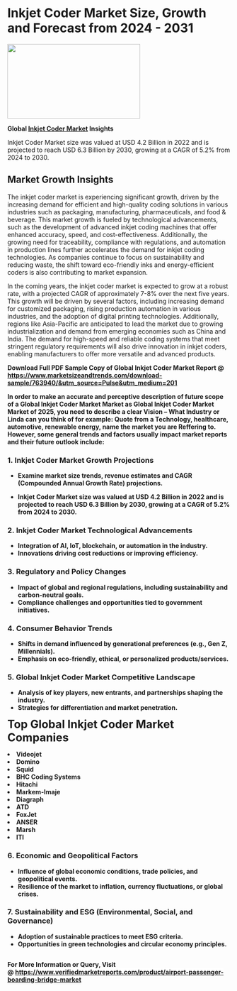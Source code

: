 <H1>Inkjet Coder Market Size, Growth and Forecast from 2024 - 2031</H1><img class="aligncenter size-medium wp-image-584254" src="https://thirdeyenews.in/wp-content/uploads/2024/09/Global-Market-Research-300x168.jpeg" alt="" width="300" height="168" /><p><strong>Global&nbsp;<a href="https://www.marketsizeandtrends.com/download-sample/763940/&amp;utm_source=Pulse&amp;utm_medium=201">Inkjet Coder Market</a> Insights</strong></p><p>Inkjet Coder Market size was valued at USD 4.2 Billion in 2022 and is projected to reach USD 6.3 Billion by 2030, growing at a CAGR of 5.2% from 2024 to 2030.</p><p><h2>Market Growth Insights</h2> <p>The inkjet coder market is experiencing significant growth, driven by the increasing demand for efficient and high-quality coding solutions in various industries such as packaging, manufacturing, pharmaceuticals, and food & beverage. This market growth is fueled by technological advancements, such as the development of advanced inkjet coding machines that offer enhanced accuracy, speed, and cost-effectiveness. Additionally, the growing need for traceability, compliance with regulations, and automation in production lines further accelerates the demand for inkjet coding technologies. As companies continue to focus on sustainability and reducing waste, the shift toward eco-friendly inks and energy-efficient coders is also contributing to market expansion.</p> <p><strong></strong></p> <p>In the coming years, the inkjet coder market is expected to grow at a robust rate, with a projected CAGR of approximately 7-8% over the next five years. This growth will be driven by several factors, including increasing demand for customized packaging, rising production automation in various industries, and the adoption of digital printing technologies. Additionally, regions like Asia-Pacific are anticipated to lead the market due to growing industrialization and demand from emerging economies such as China and India. The demand for high-speed and reliable coding systems that meet stringent regulatory requirements will also drive innovation in inkjet coders, enabling manufacturers to offer more versatile and advanced products. <p><strong></p><p><span class=""><strong>Download Full PDF Sample Copy of Global Inkjet Coder Market Report</strong> @ <a href="https://www.marketsizeandtrends.com/download-sample/763940/&amp;utm_source=Pulse&amp;utm_medium=201" target="_blank">https://www.marketsizeandtrends.com/download-sample/763940/&amp;utm_source=Pulse&amp;utm_medium=201</a></span></p><p>In order to make an accurate and perceptive description of future scope of a Global&nbsp;Inkjet Coder Market Market as Global&nbsp;Inkjet Coder Market Market of 2025, you need to describe a clear Vision &ndash; What Industry or Linda can you think of for example: Quote from a Technology, healthcare, automotive, renewable energy, name the market you are Reffering to. However, some general trends and factors usually impact market reports and their future outlook include:</p><h3>1.&nbsp;<strong>Inkjet Coder Market Growth Projections</strong></h3><ul><li>Examine market size trends, revenue estimates and CAGR (Compounded Annual Growth Rate) projections.</li><li><p>Inkjet Coder Market size was valued at USD 4.2 Billion in 2022 and is projected to reach USD 6.3 Billion by 2030, growing at a CAGR of 5.2% from 2024 to 2030.</p></li></ul><h3>2.&nbsp;<strong>Inkjet Coder Market Technological Advancements</strong></h3><ul><li>Integration of AI, IoT, blockchain, or automation in the industry.</li><li>Innovations driving cost reductions or improving efficiency.</li></ul><h3>3.&nbsp;<strong>Regulatory and Policy Changes</strong></h3><ul><li>Impact of global and regional regulations, including sustainability and carbon-neutral goals.</li><li>Compliance challenges and opportunities tied to government initiatives.</li></ul><h3>4.&nbsp;<strong>Consumer Behavior Trends</strong></h3><ul><li>Shifts in demand influenced by generational preferences (e.g., Gen Z, Millennials).</li><li>Emphasis on eco-friendly, ethical, or personalized products/services.</li></ul><h3>5.&nbsp;<strong>Global Inkjet Coder Market Competitive Landscape</strong></h3><ul><li>Analysis of key players, new entrants, and partnerships shaping the industry.</li><li>Strategies for differentiation and market penetration.</li></ul><p data-pm-slice="1 1 []"><span style="color: inherit; font-family: inherit; font-size: 25px;">Top Global Inkjet Coder Market Companies</span></p><div class="" data-test-id=""><p><li>Videojet</li><li> Domino</li><li> Squid</li><li> BHC Coding Systems</li><li> Hitachi</li><li> Markem-Imaje</li><li> Diagraph</li><li> ATD</li><li> FoxJet</li><li> ANSER</li><li> Marsh</li><li> ITI</li></p></div><h3>6.&nbsp;<strong>Economic and Geopolitical Factors</strong></h3><ul><li>Influence of global economic conditions, trade policies, and geopolitical events.</li><li>Resilience of the market to inflation, currency fluctuations, or global crises.</li></ul><h3>7.&nbsp;<strong>Sustainability and ESG (Environmental, Social, and Governance)</strong></h3><ul><li>Adoption of sustainable practices to meet ESG criteria.</li><li>Opportunities in green technologies and circular economy principles.</li></ul><h2><strong style="font-size: 14px;">For More Information or Query, Visit @&nbsp;</strong><a style="background-color: #ffffff; font-size: 14px;" href="https://www.marketsizeandtrends.com/report/inkjet-coder-market/" target="_blank">https://www.verifiedmarketreports.com/product/airport-passenger-boarding-bridge-market</a></h2>
